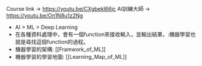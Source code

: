 Course link -> https://youtu.be/CXgbekl66jc
AI訓練大師 -> https://youtu.be/On1N8u1z2Ng

+ AI > ML > Deep Learning
+ 在各種資料處理中，會有一個function來接收輸入，並輸出結果，:機器學習也就是尋找這個function的過程。
+ 機器學習的架構: [[Framwork_of_ML]]
+ 機器學習的學習地圖: [[Learning_Map_of_ML]]

